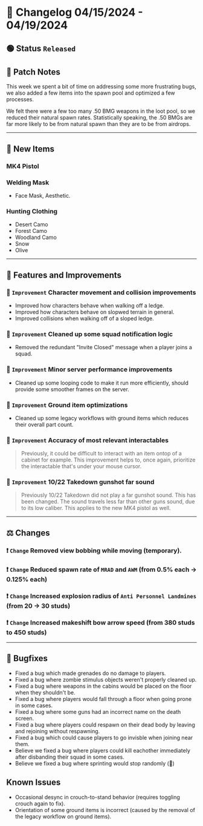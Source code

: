 # :bookmark_tabs:  Changelog 04/15/2024 - 04/19/2024

## :green_circle: Status `Released`

## :speech_balloon: Patch Notes
This week we spent a bit of time on addressing some more frustrating bugs,
we also added a few items into the spawn pool and optimized a few processes.

We felt there were a few too many .50 BMG weapons in the loot pool, so we reduced their natural spawn rates.
Statistically speaking, the .50 BMGs are far more likely to be from natural spawn than they are to be from airdrops.

________

## :gun: New Items

### MK4 Pistol

### Welding Mask
- Face Mask, Aesthetic.

### Hunting Clothing
- Desert Camo
- Forest Camo
- Woodland Camo
- Snow
- Olive

________

## :loudspeaker: Features and Improvements

### :arrow_up_small: `Improvement` Character movement and collision improvements
- Improved how characters behave when walking off a ledge.
- Improved how characters behave on slopwed terrain in general.
- Improved collisions when walking off of a sloped ledge.

### :arrow_up_small: `Improvement` Cleaned up some squad notification logic
- Removed the redundant "Invite Closed" message when a player joins a squad.

### :arrow_up_small: `Improvement` Minor server performance improvements
- Cleaned up some looping code to make it run more efficiently, should provide some smoother frames on the server.

### :arrow_up_small: `Improvement` Ground item optimizations
- Cleaned up some legacy workflows with ground items which reduces their overall part count.

### :arrow_up_small: `Improvement` Accuracy of most relevant interactables
> Previously, it could be difficult to interact with an item ontop of a cabinet for example.
> This improvement helps to, once again, prioritize the interactable that's under your mouse cursor.

### :arrow_up_small: `Improvement` 10/22 Takedown gunshot far sound
> Previously 10/22 Takedown did not play a far gunshot sound. This has been changed.
> The sound travels less far than other guns sound, due to its low caliber.
> This applies to the new MK4 pistol as well.

________

## :balance_scale: Changes

### :exclamation: `Change` Removed view bobbing while moving (temporary).

### :exclamation: `Change` Reduced spawn rate of `MRAD` and `AWM` (from 0.5% each -> 0.125% each)

### :exclamation: `Change` Increased explosion radius of `Anti Personnel Landmines` (from 20 -> 30 studs)

### :exclamation: `Change` Increased makeshift bow arrow speed (from 380 studs to 450 studs)

________

## :bug: Bugfixes
- Fixed a bug which made grenades do no damage to players.
- Fixed a bug where zombie stimulus objects weren't properly cleaned up.
- Fixed a bug where weapons in the cabins would be placed on the floor when they shouldn't be.
- Fixed a bug where players would fall through a floor when going prone in some cases.
- Fixed a bug where some guns had an incorrect name on the death screen.
- Fixed a bug where players could respawn on their dead body by leaving and rejoining without respawning.
- Fixed a bug which could cause players to go invisble when joining near them.
- Believe we fixed a bug where players could kill eachother immediately after disbanding their squad in some cases.
- Believe we fixed a bug where sprinting would stop randomly (🤞)

## Known Issues
- Occasional desync in crouch-to-stand behavior (requires toggling crouch again to fix).
- Orientation of some ground items is incorrect (caused by the removal of the legacy workflow on ground items).
